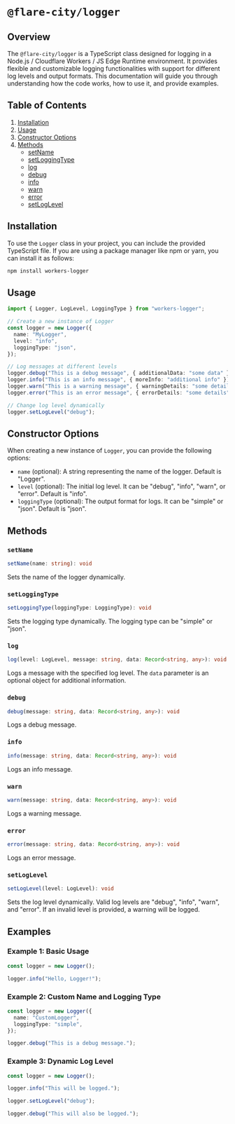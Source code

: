 # `@flare-city/logger`

## Overview

The `@flare-city/logger` is a TypeScript class designed for logging in a Node.js / Cloudflare Workers / JS Edge Runtime environment. It provides flexible and customizable logging functionalities with support for different log levels and output formats. This documentation will guide you through understanding how the code works, how to use it, and provide examples.

## Table of Contents

1. [Installation](#installation)
2. [Usage](#usage)
3. [Constructor Options](#constructor-options)
4. [Methods](#methods)
   - [setName](#setname)
   - [setLoggingType](#setloggingtype)
   - [log](#log)
   - [debug](#debug)
   - [info](#info)
   - [warn](#warn)
   - [error](#error)
   - [setLogLevel](#setloglevel)

## Installation

To use the `Logger` class in your project, you can include the provided TypeScript file. If you are using a package manager like npm or yarn, you can install it as follows:

```bash
npm install workers-logger
```

## Usage

```typescript
import { Logger, LogLevel, LoggingType } from "workers-logger";

// Create a new instance of Logger
const logger = new Logger({
  name: "MyLogger",
  level: "info",
  loggingType: "json",
});

// Log messages at different levels
logger.debug("This is a debug message", { additionalData: "some data" });
logger.info("This is an info message", { moreInfo: "additional info" });
logger.warn("This is a warning message", { warningDetails: "some details" });
logger.error("This is an error message", { errorDetails: "some details" });

// Change log level dynamically
logger.setLogLevel("debug");
```

## Constructor Options

When creating a new instance of `Logger`, you can provide the following options:

- `name` (optional): A string representing the name of the logger. Default is "Logger".
- `level` (optional): The initial log level. It can be "debug", "info", "warn", or "error". Default is "info".
- `loggingType` (optional): The output format for logs. It can be "simple" or "json". Default is "json".

## Methods

### `setName`

```typescript
setName(name: string): void
```

Sets the name of the logger dynamically.

### `setLoggingType`

```typescript
setLoggingType(loggingType: LoggingType): void
```

Sets the logging type dynamically. The logging type can be "simple" or "json".

### `log`

```typescript
log(level: LogLevel, message: string, data: Record<string, any>): void
```

Logs a message with the specified log level. The `data` parameter is an optional object for additional information.

### `debug`

```typescript
debug(message: string, data: Record<string, any>): void
```

Logs a debug message.

### `info`

```typescript
info(message: string, data: Record<string, any>): void
```

Logs an info message.

### `warn`

```typescript
warn(message: string, data: Record<string, any>): void
```

Logs a warning message.

### `error`

```typescript
error(message: string, data: Record<string, any>): void
```

Logs an error message.

### `setLogLevel`

```typescript
setLogLevel(level: LogLevel): void
```

Sets the log level dynamically. Valid log levels are "debug", "info", "warn", and "error". If an invalid level is provided, a warning will be logged.

## Examples

### Example 1: Basic Usage

```typescript
const logger = new Logger();

logger.info("Hello, Logger!");
```

### Example 2: Custom Name and Logging Type

```typescript
const logger = new Logger({
  name: "CustomLogger",
  loggingType: "simple",
});

logger.debug("This is a debug message.");
```

### Example 3: Dynamic Log Level

```typescript
const logger = new Logger();

logger.info("This will be logged.");

logger.setLogLevel("debug");

logger.debug("This will also be logged.");
```

